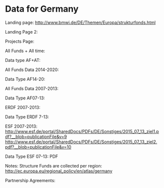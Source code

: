 Data for Germany
=========================
Landing page: http://www.bmwi.de/DE/Themen/Europa/strukturfonds.html

Landing Page 2: 

Projects Page: 

All Funds + All time: 

Data type AF+AT: 

All Funds Data 2014-2020: 

Data Type AF14-20: 

All Funds Data 2007-2013:

Data Type AF07-13: 

ERDF 2007-2013: 

Data Type ERDF 7-13: 

ESF 2007-2013: 
http://www.esf.de/portal/SharedDocs/PDFs/DE/Sonstiges/2015_07_13_ziel1.pdf?__blob=publicationFile&v=9
http://www.esf.de/portal/SharedDocs/PDFs/DE/Sonstiges/2015_07_13_ziel2.pdf?__blob=publicationFile&v=10

Data Type ESF 07-13: PDF

Notes: Structure Funds are collected per region: http://ec.europa.eu/regional_policy/en/atlas/germany

Partnership Agreements: